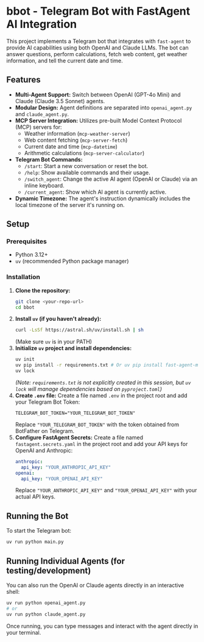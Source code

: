 # bbot - Telegram Bot with FastAgent AI Integration

This project implements a Telegram bot that integrates with `fast-agent` to provide AI capabilities using both OpenAI and Claude LLMs. The bot can answer questions, perform calculations, fetch web content, get weather information, and tell the current date and time.

## Features

*   **Multi-Agent Support:** Switch between OpenAI (GPT-4o Mini) and Claude (Claude 3.5 Sonnet) agents.
*   **Modular Design:** Agent definitions are separated into `openai_agent.py` and `claude_agent.py`.
*   **MCP Server Integration:** Utilizes pre-built Model Context Protocol (MCP) servers for:
    *   Weather information (`mcp-weather-server`)
    *   Web content fetching (`mcp-server-fetch`)
    *   Current date and time (`mcp-datetime`)
    *   Arithmetic calculations (`mcp-server-calculator`)
*   **Telegram Bot Commands:**
    *   `/start`: Start a new conversation or reset the bot.
    *   `/help`: Show available commands and their usage.
    *   `/switch_agent`: Change the active AI agent (OpenAI or Claude) via an inline keyboard.
    *   `/current_agent`: Show which AI agent is currently active.
*   **Dynamic Timezone:** The agent's instruction dynamically includes the local timezone of the server it's running on.

## Setup

### Prerequisites

*   Python 3.12+
*   `uv` (recommended Python package manager)

### Installation

1.  **Clone the repository:**
    ```bash
    git clone <your-repo-url>
    cd bbot
    ```
2.  **Install `uv` (if you haven't already):**
    ```bash
    curl -LsSf https://astral.sh/uv/install.sh | sh
    ```
    (Make sure `uv` is in your PATH)
3.  **Initialize `uv` project and install dependencies:**
    ```bash
    uv init
    uv pip install -r requirements.txt # Or uv pip install fast-agent-mcp mcp-datetime mcp-server-calculator mcp-server-fetch mcp-weather-server python-telegram-bot python-dotenv
    uv lock
    ```
    *(Note: `requirements.txt` is not explicitly created in this session, but `uv lock` will manage dependencies based on `pyproject.toml`)*
4.  **Create `.env` file:**
    Create a file named `.env` in the project root and add your Telegram Bot Token:
    ```
    TELEGRAM_BOT_TOKEN="YOUR_TELEGRAM_BOT_TOKEN"
    ```
    Replace `"YOUR_TELEGRAM_BOT_TOKEN"` with the token obtained from BotFather on Telegram.
5.  **Configure FastAgent Secrets:**
    Create a file named `fastagent.secrets.yaml` in the project root and add your API keys for OpenAI and Anthropic:
    ```yaml
    anthropic:
      api_key: "YOUR_ANTHROPIC_API_KEY"
    openai:
      api_key: "YOUR_OPENAI_API_KEY"
    ```
    Replace `"YOUR_ANTHROPIC_API_KEY"` and `"YOUR_OPENAI_API_KEY"` with your actual API keys.

## Running the Bot

To start the Telegram bot:

```bash
uv run python main.py
```

## Running Individual Agents (for testing/development)

You can also run the OpenAI or Claude agents directly in an interactive shell:

```bash
uv run python openai_agent.py
# or
uv run python claude_agent.py
```

Once running, you can type messages and interact with the agent directly in your terminal.
